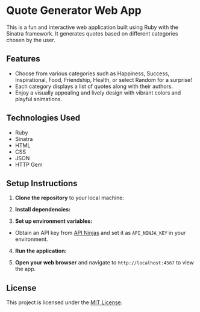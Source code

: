 # Quote Generator Web App

This is a fun and interactive web application built using Ruby with the Sinatra framework. It generates quotes based on different categories chosen by the user.

## Features

- Choose from various categories such as Happiness, Success, Inspirational, Food, Friendship, Health, or select Random for a surprise!
- Each category displays a list of quotes along with their authors.
- Enjoy a visually appealing and lively design with vibrant colors and playful animations.

## Technologies Used

- Ruby
- Sinatra
- HTML
- CSS
- JSON
- HTTP Gem

## Setup Instructions

1. **Clone the repository** to your local machine:


2. **Install dependencies:**


3. **Set up environment variables:**

- Obtain an API key from [API Ninjas](https://www.api-ninjas.com/) and set it as `API_NINJA_KEY` in your environment.

4. **Run the application:**


5. **Open your web browser** and navigate to `http://localhost:4567` to view the app.

## License

This project is licensed under the [MIT License](LICENSE).
